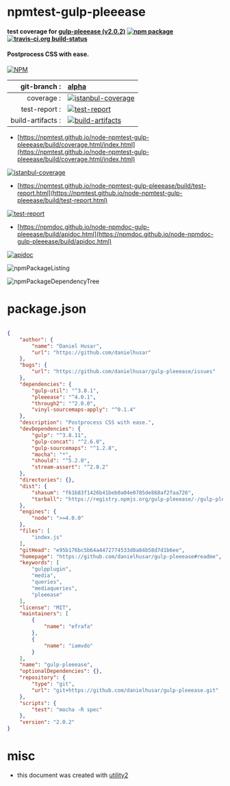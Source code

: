 # npmtest-gulp-pleeease

#### test coverage for  [gulp-pleeease (v2.0.2)](https://github.com/danielhusar/gulp-pleeease#readme)  [![npm package](https://img.shields.io/npm/v/npmtest-gulp-pleeease.svg?style=flat-square)](https://www.npmjs.org/package/npmtest-gulp-pleeease) [![travis-ci.org build-status](https://api.travis-ci.org/npmtest/node-npmtest-gulp-pleeease.svg)](https://travis-ci.org/npmtest/node-npmtest-gulp-pleeease)

#### Postprocess CSS with ease.

[![NPM](https://nodei.co/npm/gulp-pleeease.png?downloads=true&downloadRank=true&stars=true)](https://www.npmjs.com/package/gulp-pleeease)

| git-branch : | [alpha](https://github.com/npmtest/node-npmtest-gulp-pleeease/tree/alpha)|
|--:|:--|
| coverage : | [![istanbul-coverage](https://npmtest.github.io/node-npmtest-gulp-pleeease/build/coverage.badge.svg)](https://npmtest.github.io/node-npmtest-gulp-pleeease/build/coverage.html/index.html)|
| test-report : | [![test-report](https://npmtest.github.io/node-npmtest-gulp-pleeease/build/test-report.badge.svg)](https://npmtest.github.io/node-npmtest-gulp-pleeease/build/test-report.html)|
| build-artifacts : | [![build-artifacts](https://npmtest.github.io/node-npmtest-gulp-pleeease/glyphicons_144_folder_open.png)](https://github.com/npmtest/node-npmtest-gulp-pleeease/tree/gh-pages/build)|

- [https://npmtest.github.io/node-npmtest-gulp-pleeease/build/coverage.html/index.html](https://npmtest.github.io/node-npmtest-gulp-pleeease/build/coverage.html/index.html)

[![istanbul-coverage](https://npmtest.github.io/node-npmtest-gulp-pleeease/build/screenCapture.buildCi.browser.%252Ftmp%252Fbuild%252Fcoverage.lib.html.png)](https://npmtest.github.io/node-npmtest-gulp-pleeease/build/coverage.html/index.html)

- [https://npmtest.github.io/node-npmtest-gulp-pleeease/build/test-report.html](https://npmtest.github.io/node-npmtest-gulp-pleeease/build/test-report.html)

[![test-report](https://npmtest.github.io/node-npmtest-gulp-pleeease/build/screenCapture.buildCi.browser.%252Ftmp%252Fbuild%252Ftest-report.html.png)](https://npmtest.github.io/node-npmtest-gulp-pleeease/build/test-report.html)

- [https://npmdoc.github.io/node-npmdoc-gulp-pleeease/build/apidoc.html](https://npmdoc.github.io/node-npmdoc-gulp-pleeease/build/apidoc.html)

[![apidoc](https://npmdoc.github.io/node-npmdoc-gulp-pleeease/build/screenCapture.buildCi.browser.%252Ftmp%252Fbuild%252Fapidoc.html.png)](https://npmdoc.github.io/node-npmdoc-gulp-pleeease/build/apidoc.html)

![npmPackageListing](https://npmtest.github.io/node-npmtest-gulp-pleeease/build/screenCapture.npmPackageListing.svg)

![npmPackageDependencyTree](https://npmtest.github.io/node-npmtest-gulp-pleeease/build/screenCapture.npmPackageDependencyTree.svg)



# package.json

```json

{
    "author": {
        "name": "Daniel Husar",
        "url": "https://github.com/danielhusar"
    },
    "bugs": {
        "url": "https://github.com/danielhusar/gulp-pleeease/issues"
    },
    "dependencies": {
        "gulp-util": "^3.0.1",
        "pleeease": "^4.0.1",
        "through2": "^2.0.0",
        "vinyl-sourcemaps-apply": "^0.1.4"
    },
    "description": "Postprocess CSS with ease.",
    "devDependencies": {
        "gulp": "^3.8.11",
        "gulp-concat": "^2.6.0",
        "gulp-sourcemaps": "^1.2.8",
        "mocha": "*",
        "should": "^5.2.0",
        "stream-assert": "^2.0.2"
    },
    "directories": {},
    "dist": {
        "shasum": "f61b83f1426b41beb0a04e0785de868af2faa726",
        "tarball": "https://registry.npmjs.org/gulp-pleeease/-/gulp-pleeease-2.0.2.tgz"
    },
    "engines": {
        "node": ">=4.0.0"
    },
    "files": [
        "index.js"
    ],
    "gitHead": "e95b176bc5b64a4472774533d8a84b58d7d1b6ee",
    "homepage": "https://github.com/danielhusar/gulp-pleeease#readme",
    "keywords": [
        "gulpplugin",
        "media",
        "queries",
        "mediaqueries",
        "pleeease"
    ],
    "license": "MIT",
    "maintainers": [
        {
            "name": "efrafa"
        },
        {
            "name": "iamvdo"
        }
    ],
    "name": "gulp-pleeease",
    "optionalDependencies": {},
    "repository": {
        "type": "git",
        "url": "git+https://github.com/danielhusar/gulp-pleeease.git"
    },
    "scripts": {
        "test": "mocha -R spec"
    },
    "version": "2.0.2"
}
```



# misc
- this document was created with [utility2](https://github.com/kaizhu256/node-utility2)
